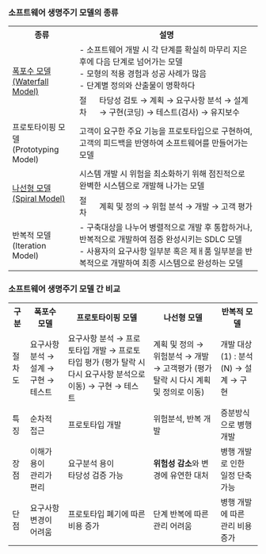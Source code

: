 ### 소프트웨어 생명주기 모델의 종류
<table>
    <tr>
        <th>종류</th>
        <th colspan="2">설명</th>
    </tr>
    <tr>
        <td rowspan="2">
            <a href="Software_Development_Life_Cycle_Models/Waterfall-Model.md">
            폭포수 모델<br>
            (Waterfall Model)
            </a>
        </td>
        <td colspan="2">- 소프트웨어 개발 시 각 단계를 확실히 마무리 지은 후에 다음 단계로 넘어가는 모델<br>
            - 모형의 적용 경험과 성공 사례가 많음<br>
            - 단계별 정의와 산출물이 명확하다
        </td>
    </tr>
    <tr>
        <td>절차</td>
        <td>타당성 검토 &rarr; 계획 &rarr; 요구사항 분석 &rarr; 설계 &rarr; 구현(코딩) &rarr; 테스트(검사) &rarr; 유지보수</td>
    </tr>
    <tr>
        <td>프로토타이핑 모델<br>
            (Prototyping Model)
        </td>
        <td colspan="2">고객이 요구한 주요 기능을 프로토타입으로 구현하여, 고객의 피드백을 반영하여 소프트웨어를 만들어가는 모델</td>
    </tr>
    <tr>
        <td rowspan="2"><a href="Software_Development_Life_Cycle_Models/Spiral-Model.md">
            나선형 모델<br>
            (Spiral Model)</a>
        </td>
        <td colspan="2">시스템 개발 시 위험을 최소화하기 위해 점진적으로 완벽한 시스템으로 개발해 나가는 모델</td>
    </tr>
    <tr>
        <td>절차</td>
        <td>계획 및 정의 &rarr; 위험 분석 &rarr; 개발 &rarr; 고객 평가</td>
    </tr>
    <tr>
        <td>반복적 모델<br>
            (Iteration Model)
        </td>
        <td colspan="2">- 구축대상을 나누어 병렬적으로 개발 후 통합하거나, 반복적으로 개발하여 점증 완성시키는 SDLC 모델<br>
            - 사용자의 요구사항 일부분 혹은 제ㅐ품 일부분을 반복적으로 개발하여 최종 시스템으로 완성하는 모델
        </td>
    </tr>
</table>

### 소프트웨어 생명주기 모델 간 비교
<table>
    <tr>
        <th>구분</th>
        <th>폭포수 모델</th>
        <th>프로토타이핑 모델</th>
        <th>나선형 모델</th>
        <th>반복적 모델</th>
    </tr>
    <tr>
        <td>절차도</td>
        <td>요구사항 분석 &rarr; 설계 &rarr; 구현 &rarr; 테스트</td>
        <td>요구사항 분석 &rarr; 프로토타입 개발 &rarr; 프로토타입 평가 (평가 탈락 시 다시 요구사항 분석으로 이동) &rarr; 구현 &rarr; 테스트</td>
        <td>계획 및 정의 &rarr; 위험분석 &rarr; 개발 &rarr; 고객평가 (평가 탈락 시 다시 계획 및 정의로 이동)</td>
        <td>개발 대상(1) : 분석(N) &rarr; 설계  &rarr; 구현</td>
    </tr>
    <tr>
        <td>특징</td>
        <td>순차적 접근</td>
        <td>프로토타입 개발</td>
        <td>위험분석, 반복 개발</td>
        <td>증분방식으로 병행 개발</td>
    </tr>
    <tr>
        <td>장점</td>
        <td>이해가 용이<br>관리가 편리</td>
        <td>요구분석 용이<br>타당성 검증 가능</td>
        <td><strong>위험성 감소</strong>와 변경에 유연한 대처</td>
        <td>병행 개발로 인한 일정 단축 가능</td>
    </tr>
    <tr>
        <td>단점</td>
        <td>요구사항 변경이 어려움</td>
        <td>프로토타입 폐기에 따른 비용 증가</td>
        <td>단계 반복에 따른 관리 어려움</td>
        <td>병행 개발에 따른 관리 비용 증가</td>
    </tr>
</table>